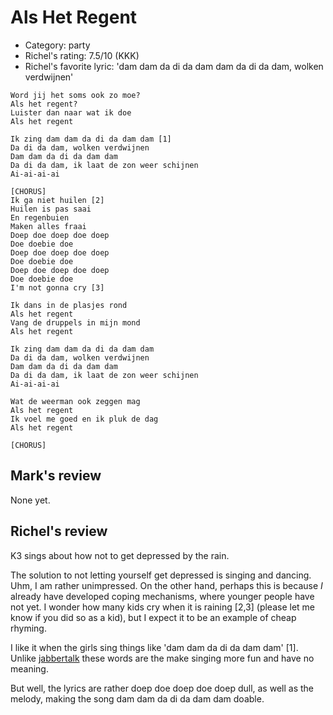 # Als Het Regent

 * Category: party
 * Richel's rating: 7.5/10 (KKK)
 * Richel's favorite lyric: 'dam dam da di da dam dam da di da dam, wolken verdwijnen'

```
Word jij het soms ook zo moe?
Als het regent?
Luister dan naar wat ik doe
Als het regent

Ik zing dam dam da di da dam dam [1]
Da di da dam, wolken verdwijnen
Dam dam da di da dam dam
Da di da dam, ik laat de zon weer schijnen
Ai-ai-ai-ai

[CHORUS]
Ik ga niet huilen [2]
Huilen is pas saai
En regenbuien
Maken alles fraai
Doep doe doep doe doep
Doe doebie doe
Doep doe doep doe doep
Doe doebie doe
Doep doe doep doe doep
Doe doebie doe
I'm not gonna cry [3]

Ik dans in de plasjes rond
Als het regent
Vang de druppels in mijn mond
Als het regent

Ik zing dam dam da di da dam dam
Da di da dam, wolken verdwijnen
Dam dam da di da dam dam
Da di da dam, ik laat de zon weer schijnen
Ai-ai-ai-ai

Wat de weerman ook zeggen mag
Als het regent
Ik voel me goed en ik pluk de dag
Als het regent

[CHORUS]
```
## Mark's review

None yet.

## Richel's review

K3 sings about how not to get depressed by the rain.

The solution to not letting yourself get depressed is singing and dancing. Uhm, I am
rather unimpressed. On the other hand, perhaps this is because *I* already
have developed coping mechanisms, where younger people have not yet. 
I wonder how many kids cry when it is raining [2,3] (please let me know if
you did so as a kid), but I expect it to be an example of cheap rhyming.

I like it when the girls sing things like 'dam dam da di da dam dam' [1]. Unlike
[jabbertalk](Jabbertalk.md) these words are the make singing more fun and
have no meaning.

But well, the lyrics are rather doep doe doep doe doep dull, as well as the melody,
making the song dam dam da di da dam dam doable.

